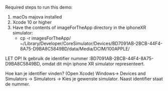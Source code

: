 Required steps to run this demo:

1. macOs majova installed
2. Xcode 10 or higher
3. Have the contents of imageForTheApp directory in the iphoneXR simulator:
    - cp -r imagesForTheApp/ ~/Library/Developer/CoreSimulator/Devices/BD7091AB-2BCB-44F4-8A75-D9BA8C5849BD/data/Media/DCIM/100APPLE/

LET OP! Ik gebruik de identifier nummer :BD7091AB-2BCB-44F4-8A75-D9BA8C5849BD, omdat dit mijn iphone XR simulator representeert. 

Hoe kan je identifier vinden? (Open Xcode)
Windows-> Devices and Simulators -> Simulators -> Kies je gewenste simulator. Naast identifier staat de nummer.
